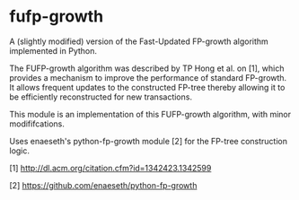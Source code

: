 # fufp-growth
A (slightly modified) version of the Fast-Updated FP-growth algorithm implemented in Python.

The FUFP-growth algorithm was described by TP Hong et al. on [1], which provides a mechanism to improve the performance of standard FP-growth. It allows frequent updates to the constructed FP-tree thereby allowing it to be efficiently reconstructed for new transactions.

This module is an implementation of this FUFP-growth algorithm, with minor modififcations.

Uses enaeseth's python-fp-growth module [2] for the FP-tree construction logic.

[1] http://dl.acm.org/citation.cfm?id=1342423.1342599

[2] https://github.com/enaeseth/python-fp-growth
